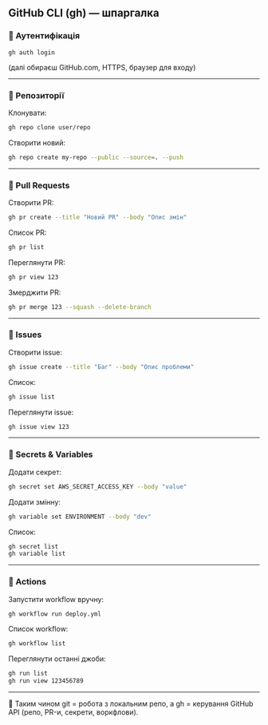 ## GitHub CLI (gh) — шпаргалка

### 🔹 Аутентифікація
`gh auth login`

(далі обираєш GitHub.com, HTTPS, браузер для входу)

---

### 🔹 Репозиторії

Клонувати:
```bash
gh repo clone user/repo
```

Створити новий:
```bash
gh repo create my-repo --public --source=. --push
```

---

### 🔹 Pull Requests

Створити PR:
```bash
gh pr create --title "Новий PR" --body "Опис змін"
```

Список PR:
```bash
gh pr list
```

Переглянути PR:
```bash
gh pr view 123
```

Змерджити PR:
```bash
gh pr merge 123 --squash --delete-branch
```

---

### 🔹 Issues

Створити issue:
```bash
gh issue create --title "Баг" --body "Опис проблеми"
```

Список:
```bash
gh issue list
```

Переглянути issue:
```bash
gh issue view 123
```

---

### 🔹 Secrets & Variables

Додати секрет:
```bash
gh secret set AWS_SECRET_ACCESS_KEY --body "value"
```

Додати змінну:
```bash
gh variable set ENVIRONMENT --body "dev"
```

Список:
```bash
gh secret list
gh variable list
```

---

### 🔹 Actions

Запустити workflow вручну:
```bash
gh workflow run deploy.yml
```

Список workflow:
```bash
gh workflow list
```

Переглянути останні джоби:
```bash
gh run list
gh run view 123456789
```

---

🚀 Таким чином git = робота з локальним репо, а gh = керування GitHub API (репо, PR-и, секрети, воркфлови).